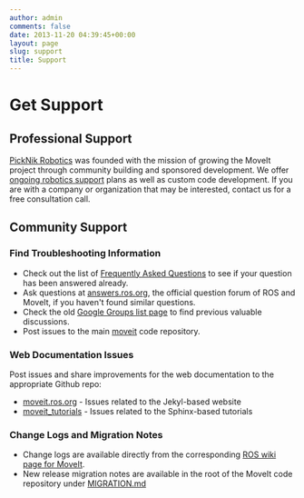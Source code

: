 ```yaml
---
author: admin
comments: false
date: 2013-11-20 04:39:45+00:00
layout: page
slug: support
title: Support
---
```


# Get Support

## Professional Support

[PickNik Robotics](http://picknik.ai/?utm_source=moveit) was founded with the mission of growing the MoveIt project through community building and sponsored development.
We offer [ongoing robotics support](https://picknik.ai/services/?utm_source=moveit) plans as well as custom code development.
If you are with a company or organization that may be interested, contact us for a free consultation call.

## Community Support

### Find Troubleshooting Information

  * Check out the list of [Frequently Asked Questions](/documentation/faqs) to see if your question has been answered already.
  * Ask questions at [answers.ros.org](http://answers.ros.org/), the official question forum of ROS and MoveIt, if you haven't found similar questions.
  * Check the old [Google Groups list page](https://groups.google.com/forum/#!forum/moveit-users) to find previous valuable discussions.
  * Post issues to the main [moveit](https://github.com/ros-planning/moveit/issues) code repository.

### Web Documentation Issues

Post issues and share improvements for the web documentation to the appropriate Github repo:

  * [moveit.ros.org](https://github.com/ros-planning/moveit.ros.org/issues) - Issues related to the Jekyl-based website
  * [moveit_tutorials](https://github.com/ros-planning/moveit_tutorials) - Issues related to the Sphinx-based tutorials

### Change Logs and Migration Notes

  * Change logs are available directly from the corresponding [ROS wiki page for MoveIt](http://wiki.ros.org/moveit).
  * New release migration notes are available in the root of the MoveIt code repository under [MIGRATION.md](https://github.com/ros-planning/moveit/blob/master/MIGRATION.md)
